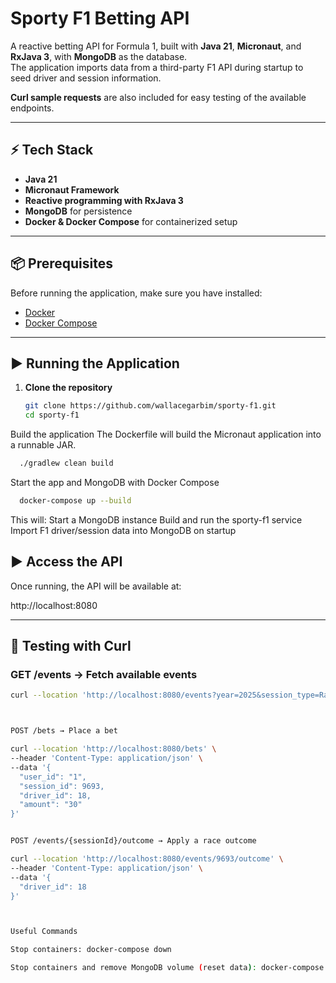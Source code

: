 # Sporty F1 Betting API

A reactive betting API for Formula 1, built with **Java 21**, **Micronaut**, and **RxJava 3**, with **MongoDB** as the database.  
The application imports data from a third-party F1 API during startup to seed driver and session information.

**Curl sample requests** are also included for easy testing of the available endpoints.

---

## ⚡ Tech Stack
- **Java 21**
- **Micronaut Framework**
- **Reactive programming with RxJava 3**
- **MongoDB** for persistence
- **Docker & Docker Compose** for containerized setup

---

## 📦 Prerequisites
Before running the application, make sure you have installed:
- [Docker](https://docs.docker.com/get-docker/)
- [Docker Compose](https://docs.docker.com/compose/install/)

---

## ▶️ Running the Application

1. **Clone the repository**

   ```bash
   git clone https://github.com/wallacegarbim/sporty-f1.git
   cd sporty-f1
   ```
    
Build the application
The Dockerfile will build the Micronaut application into a runnable JAR.
```bash
  ./gradlew clean build
   ```
Start the app and MongoDB with Docker Compose
```bash
  docker-compose up --build
   ```
This will:
Start a MongoDB instance
Build and run the sporty-f1 service
Import F1 driver/session data into MongoDB on startup

## ▶️ Access the API

Once running, the API will be available at:


http://localhost:8080


---

## 🧪 Testing with Curl

### GET /events → Fetch available events

```bash
curl --location 'http://localhost:8080/events?year=2025&session_type=Race&country_name=China'



POST /bets → Place a bet

curl --location 'http://localhost:8080/bets' \
--header 'Content-Type: application/json' \
--data '{
  "user_id": "1",
  "session_id": 9693,
  "driver_id": 18,
  "amount": "30"
}'


POST /events/{sessionId}/outcome → Apply a race outcome

curl --location 'http://localhost:8080/events/9693/outcome' \
--header 'Content-Type: application/json' \
--data '{
  "driver_id": 18
}'



Useful Commands

Stop containers: docker-compose down

Stop containers and remove MongoDB volume (reset data): docker-compose down -v
